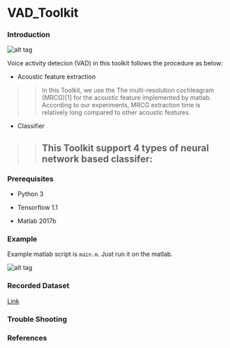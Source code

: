 # VAD_Toolkit
### Introduction

![alt tag](https://user-images.githubusercontent.com/24668469/32532813-2b9c59aa-c490-11e7-8a30-a39de5aedc98.jpg)

Voice activity detecion (VAD) in this toolkit follows the procedure as below:

- Acoustic feature extraction
>> In this Toolkit, we use the The multi-resolution cochleagram (MRCG)[1] for the acoustic feature implemented by matlab.
>> According to our experiments, MRCG extraction time is relatively long compared to other acoustic features.
- Classifier
>> This Toolkit support 4 types of neural network based classifer:
>> -
### Prerequisites
- Python 3

- Tensorflow 1.1

- Matlab 2017b
### Example
Example matlab script is `main.m`. Just run it on the matlab.

![alt tag](https://user-images.githubusercontent.com/24668469/32533149-5526a77e-c492-11e7-909f-a7c7983d9dd4.jpg)

### Recorded Dataset
[Link](http://sail.ipdisk.co.kr:80/publist/VOL1/Database/VAD_DB/Recorded_data.zip)

### Trouble Shooting
### References
